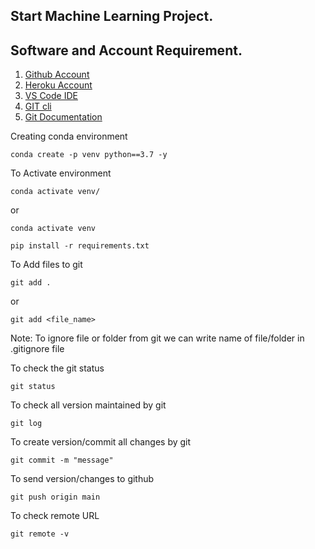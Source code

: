 ## Start Machine Learning Project.

## Software and Account Requirement.

1. [Github Account](https://id.heroku.com/login)
2. [Heroku Account](https://github.com/)
3. [VS Code IDE](https://code.visualstudio.com/download)
4. [GIT cli](https://git-scm.com/downloads)
5. [Git Documentation](https://git-scm.com/docs/gittutorial)


Creating conda environment

```
conda create -p venv python==3.7 -y
```

To Activate environment

```
conda activate venv/
```

or

```
conda activate venv
```

```
pip install -r requirements.txt
```

To Add files to git

```
git add .
```

or

```
git add <file_name>
```

Note: To ignore file or folder from git we can write name of file/folder in .gitignore file

To check the git status

```
git status
```

To check all version maintained by git

```
git log
```

To  create version/commit all changes by git

```
git commit -m "message"
```

To send version/changes to github

```
git push origin main
```

To check remote URL

```
git remote -v
```
